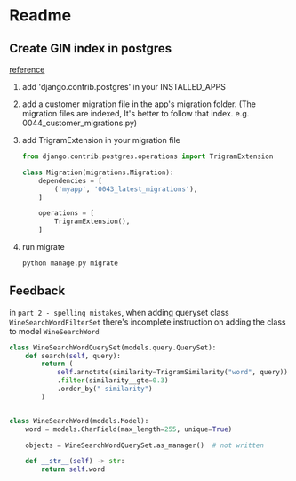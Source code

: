 # Readme

## Create GIN index in postgres

[reference](https://stackoverflow.com/questions/65191492/how-to-install-django-pg-trgm-by-makemigrations)

1. add 'django.contrib.postgres' in your INSTALLED_APPS

2. add a customer migration file in the app's migration folder. (The migration files are indexed, It's better to follow that index. e.g. 0044_customer_migrations.py)

3. add TrigramExtension in your migration file

    ```python
    from django.contrib.postgres.operations import TrigramExtension

    class Migration(migrations.Migration):
        dependencies = [
            ('myapp', '0043_latest_migrations'),
        ]

        operations = [
            TrigramExtension(),
        ]
    ```

4. run migrate

    ```bash
    python manage.py migrate
    ```

## Feedback

in `part 2 - spelling mistakes`, when adding queryset class `WineSearchWordFilterSet` there's incomplete instruction on adding the class to model `WineSearchWord`

```python
class WineSearchWordQuerySet(models.query.QuerySet):
    def search(self, query):
        return (
            self.annotate(similarity=TrigramSimilarity("word", query))
            .filter(similarity__gte=0.3)
            .order_by("-similarity")
        )


class WineSearchWord(models.Model):
    word = models.CharField(max_length=255, unique=True)

    objects = WineSearchWordQuerySet.as_manager()  # not written

    def __str__(self) -> str:
        return self.word

```
